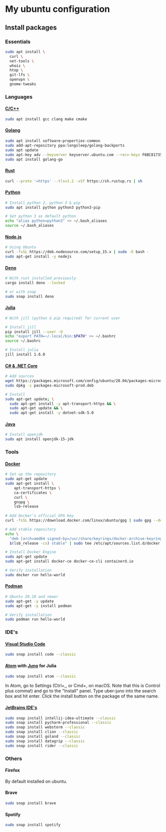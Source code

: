 # My ubuntu configuration


## Install packages

### Essentials

```sh
sudo apt install \
  curl \
  net-tools \
  whois \
  htop \ 
  git-lfs \
  openvpn \
  gnome-tweaks
```


### Languages

#### [C/C++](https://www.cplusplus.com/)

```sh
sudo apt install gcc clang make cmake
```

#### [Golang](https://github.com/golang/go/wiki/Ubuntu) 

```sh
sudo apt install software-properties-common
sudo add-apt-repository ppa:longsleep/golang-backports
sudo apt update
sudo apt-key adv --keyserver keyserver.ubuntu.com --recv-keys F6BC817356A3D45E
sudo apt install golang-go
```

#### [Rust](https://www.rust-lang.org/tools/install)

```sh
curl --proto '=https' --tlsv1.2 -sSf https://sh.rustup.rs | sh
```

#### [Python](https://www.python.org/)

```sh
# Install python 2, python 3 & pip
sudo apt install python python3 python3-pip

# Set python 3 as default python
echo "alias python=python3" >> ~/.bash_aliases
source ~/.bash_aliases
```

#### [Node.js](https://github.com/nodesource/distributions)

```sh
# Using Ubuntu
curl -fsSL https://deb.nodesource.com/setup_15.x | sudo -E bash -
sudo apt-get install -y nodejs
```

#### [Deno](https://deno.land/)

```sh
# With rust installed previously
cargo install deno --locked

# or with snap
sudo snap install deno
```

#### [Julia](https://julialang.org/)

```sh
# With jill (python & pip required) for current user

# Install jill
pip install jill --user -U
echo "export PATH=~/.local/bin:$PATH" >> ~/.bashrc
source ~/.bashrc

# Install julia
jill install 1.6.0
```

#### [C# & .NET Core](https://docs.microsoft.com/en-US/dotnet/core/install/linux-ubuntu#2010-)

```sh
# Add sources
wget https://packages.microsoft.com/config/ubuntu/20.04/packages-microsoft-prod.deb -O packages-microsoft-prod.deb
sudo dpkg -i packages-microsoft-prod.deb

# Install
sudo apt-get update; \
  sudo apt-get install -y apt-transport-https && \
  sudo apt-get update && \
  sudo apt-get install -y dotnet-sdk-5.0
```

#### [Java](https://www.java.com/en/download/)

```sh
# Install openjdk
sudo apt install openjdk-15-jdk
```

### Tools

#### [Docker](https://docs.docker.com/)

```sh
# Set up the repository
sudo apt-get update
sudo apt-get install \
    apt-transport-https \
    ca-certificates \
    curl \
    gnupg \
    lsb-release
    
# Add Docker’s official GPG key
curl -fsSL https://download.docker.com/linux/ubuntu/gpg | sudo gpg --dearmor -o /usr/share/keyrings/docker-archive-keyring.gpg

# Add stable repository
echo \
  "deb [arch=amd64 signed-by=/usr/share/keyrings/docker-archive-keyring.gpg] https://download.docker.com/linux/ubuntu \
  $(lsb_release -cs) stable" | sudo tee /etc/apt/sources.list.d/docker.list > /dev/null

# Install Docker Engine
sudo apt-get update
sudo apt-get install docker-ce docker-ce-cli containerd.io

# Verify installation
sudo docker run hello-world
```

#### [Podman](https://podman.io/)

```sh
# Ubuntu 20.10 and newer
sudo apt-get -y update
sudo apt-get -y install podman

# Verify installation
sudo podman run hello-world
```

### IDE's

#### [Visual Studio Code](https://code.visualstudio.com/)

```sh
sudo snap install code --classic
```

#### [Atom](https://atom.io/) with [Juno](https://junolab.org/) for Julia

```sh
sudo snap install atom --classic
```

In Atom, go to Settings (Ctrl+,, or Cmd+, on macOS. Note that this is Control plus comma!) and go to the "Install" panel.
Type uber-juno into the search box and hit enter. Click the install button on the package of the same name.

#### [JetBrains IDE's](https://www.jetbrains.com)

```sh
sudo snap install intellij-idea-ultimate --classic
sudo snap install pycharm-professional --classic
sudo snap install webstorm --classic
sudo snap install clion --classic
sudo snap install goland --classic
sudo snap install datagrip --classic
sudo snap install rider --classic
```

### Others

#### Firefox 

By default installed on ubuntu.

#### Brave

```sh
sudo snap install brave
```

#### Spotify

```sh
sudo snap install spotify
```
